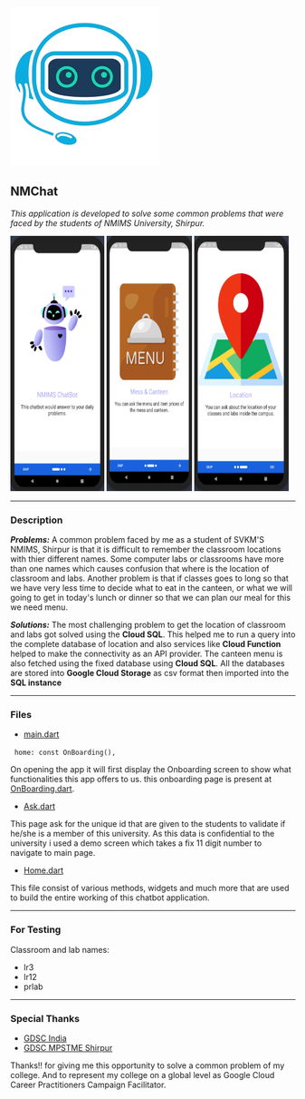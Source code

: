 ![NMChat](./assets/images/robo.png)

## NMChat

*This application is developed to solve some common problems that were faced by the students of NMIMS University, Shirpur.*

<p>
<img src="./assets/glimpse/1.png" width="33%" height="450">
<img src="./assets/glimpse/2.png" width="30%" height="450">
<img src="./assets/glimpse/3.png" width="33%" height="450">
</p>

---

### Description
***Problems:*** A common problem faced by me as a student of SVKM'S NMIMS, Shirpur is that it is difficult to remember the classroom locations with thier different names. Some computer labs or classrooms have more than one names which causes confusion that where is the location of classroom and labs.
Another problem is that if classes goes to long so that we have very less time to decide what to eat in the canteen, or what we will going to get in today's lunch or dinner so that we can plan our meal for this we need menu.

***Solutions:*** The most challenging problem to get the location of classroom and labs got solved using the **Cloud SQL**. This helped me to run a query into the complete database of location and also services like **Cloud Function** helped to make the connectivity as an API provider.
The canteen menu is also fetched using the fixed database using **Cloud SQL**.
All the databases are stored into **Google Cloud Storage** as csv format then imported into the **SQL instance**

---

### Files
- [main.dart](./lib/main.dart)

``` home: const OnBoarding(),```

On opening the app it will first display the Onboarding screen to show what functionalities this app offers to us.
this onboarding page is present at [OnBoarding.dart](./lib/OnBoarding/OnBoarding.dart).

- [Ask.dart](./lib/Ask/Ask.dart)

This page ask for the unique id that are given to the students to validate if he/she is a member of this university.
As this data is confidential to the university i used a demo screen which takes a fix 11 digit number to navigate to main page.

- [Home.dart](./lib/HomePage/HomePage.dart)

This file consist of various methods, widgets and much more that are used to build the entire working of this chatbot application.

---

### For Testing
Classroom and lab names:
- lr3
- lr12
- prlab

---

### Special Thanks
- [GDSC India](https://gdsc.community.dev/)
- [GDSC MPSTME Shirpur](https://gdsc.community.dev/mukesh-patel-school-of-technology-management-and-engineering-shirpur/)

Thanks!! for giving me this opportunity to solve a common problem of my college. And to represent my college on a global level as Google Cloud Career Practitioners Campaign Facilitator.